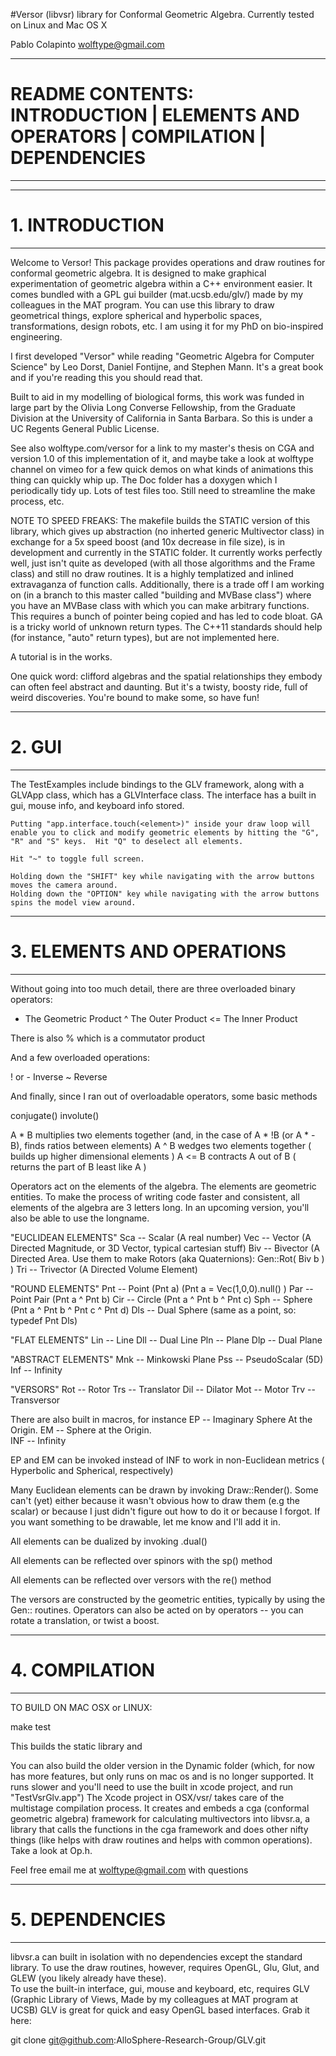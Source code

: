 #Versor (libvsr) library for Conformal Geometric Algebra.  Currently tested on Linux and Mac OS X

Pablo Colapinto
wolftype@gmail.com


---
# README CONTENTS: INTRODUCTION | ELEMENTS AND OPERATORS | COMPILATION | DEPENDENCIES
---

---
# 1. INTRODUCTION
---

Welcome to Versor!  This package provides operations and draw routines for conformal geometric algebra. It is designed to make graphical experimentation of geometric algebra within a C++ environment easier.  It comes bundled with a GPL gui builder (mat.ucsb.edu/glv/) made by my colleagues in the MAT program.  You can use this library to draw geometrical things, explore spherical and hyperbolic spaces, transformations, design robots, etc.  I am using it for my PhD on bio-inspired engineering.

I first developed "Versor" while reading "Geometric Algebra for Computer Science" by Leo Dorst, Daniel Fontijne, and Stephen Mann.  It's a great book and if you're reading this you should read that.  

Built to aid in my modelling of biological forms, this work was funded in large part by the Olivia Long Converse Fellowship, from the Graduate Division at the University of California in Santa Barbara.  So this is under a UC Regents General Public License.

See also wolftype.com/versor for a link to my master's thesis on CGA and version 1.0 of this implementation of it, and maybe take a look at wolftype channel on vimeo for a few quick demos on what kinds of animations this thing can quickly whip up.  The Doc folder has a doxygen which I periodically tidy up.  Lots of test files too.  Still need to streamline the make process, etc.

NOTE TO SPEED FREAKS: The makefile builds the STATIC version of this library, which gives up abstraction (no inherted generic Multivector class) in exchange for a 5x speed boost (and 10x decrease in file size), is in development and currently in the STATIC folder.   It currently works perfectly well, just isn't quite as developed (with all those algorithms and the Frame class) and still no draw routines. It is a highly templatized and inlined extravaganza of function calls.  Additionally, there is a trade off I am working on (in a branch to this master called "building and MVBase class") where you have an MVBase class with which you can make arbitrary functions.  This requires a bunch of pointer being copied and has led to code bloat.  GA is a tricky world of unknown return types.  The C++11 standards should help (for instance, "auto" return types), but are not implemented here.   

A tutorial is in the works.  


One quick word: clifford algebras and the spatial relationships they embody can often feel abstract and daunting.  But it's a twisty, boosty ride, full of weird discoveries.  You're bound to make some, so have fun!

---
# 2. GUI
---
The TestExamples include bindings to the GLV framework, along with a GLVApp class, which has a GLVInterface class.
    The interface has a built in gui, mouse info, and keyboard info stored.  
    
    Putting "app.interface.touch(<element>)" inside your draw loop will enable you to click and modify geometric elements by hitting the "G", "R" and "S" keys.  Hit "Q" to deselect all elements.  
    
    Hit "~" to toggle full screen.
    
    Holding down the "SHIFT" key while navigating with the arrow buttons moves the camera around.
    Holding down the "OPTION" key while navigating with the arrow buttons spins the model view around.

---
# 3. ELEMENTS AND OPERATIONS
---

Without going into too much detail, there are three overloaded binary operators: 

*    The Geometric Product
^    The Outer Product
<=   The Inner Product

There is also % which is a commutator product

And a few overloaded operations:

! or -  Inverse
~       Reverse

And finally, since I ran out of overloadable operators, some basic methods

conjugate()
involute()


A * B   multiplies two elements together (and, in the case of A * !B (or A * -B), finds ratios between elements)
A ^ B   wedges two elements together ( builds up higher dimensional elements )
A <= B  contracts A out of B ( returns the part of B least like A )

Operators act on the elements of the algebra.  The elements are geometric entities.  To make the process of writing code faster and consistent, all elements of the algebra are 3 letters long. In an upcoming version, you'll also be able to use the longname.

"EUCLIDEAN ELEMENTS"
Sca -- Scalar       (A real number)
Vec -- Vector       (A Directed Magnitude, or 3D Vector, typical cartesian stuff)
Biv -- Bivector     (A Directed Area. Use them to make Rotors (aka Quaternions): Gen::Rot( Biv b ) )
Tri -- Trivector    (A Directed Volume Element)

"ROUND ELEMENTS"
Pnt -- Point            (Pnt a) (Pnt a = Vec(1,0,0).null() ) 
Par -- Point Pair       (Pnt a ^ Pnt b)
Cir -- Circle           (Pnt a ^ Pnt b ^ Pnt c)
Sph -- Sphere           (Pnt a ^ Pnt b ^ Pnt c ^ Pnt d)
Dls -- Dual Sphere      (same as a point, so: typedef Pnt Dls)

"FLAT ELEMENTS"
Lin -- Line
Dll -- Dual Line
Pln -- Plane
Dlp -- Dual Plane

"ABSTRACT ELEMENTS"
Mnk -- Minkowski Plane
Pss -- PseudoScalar (5D)
Inf -- Infinity

"VERSORS"
Rot -- Rotor 
Trs -- Translator
Dil -- Dilator
Mot -- Motor
Trv -- Transversor

There are also built in macros, for instance
EP  -- Imaginary Sphere At the Origin. 
EM  -- Sphere at the Origin.  
INF -- Infinity

EP and EM can be invoked instead of INF to work in non-Euclidean metrics ( Hyperbolic and Spherical, respectively)

Many Euclidean elements can be drawn by invoking Draw::Render(<element>).  Some can't (yet) either because it wasn't obvious
how to draw them (e.g the scalar) or because I just didn't figure out how to do it or because I forgot.  If you
want something to be drawable, let me know and I'll add it in.

All elements can be dualized by invoking <element>.dual()

All elements can be reflected over spinors with the sp(<spinor>) method

All elements can be reflected over versors with the re(<versor>) method

The versors are constructed by the geometric entities, typically by using the Gen:: routines.  Operators can also be acted on by operators -- you can rotate a translation, or twist a boost.

---
# 4. COMPILATION
---

TO BUILD ON MAC OSX or LINUX: 

make test

This builds the static library and 

You can also build the older version in the Dynamic folder (which, for now has more features, but only runs on mac os and is no longer supported.  It runs slower and you'll need to use the built in xcode project, and run "TestVsrGlv.app")
	The Xcode project in OSX/vsr/ takes care of the multistage compilation process.
	It creates and embeds a cga (conformal geometric algebra) framework for calculating multivectors into libvsr.a, a library that calls the functions in the cga framework and does other nifty things
	(like helps with draw routines and helps with common operations).  Take a look at Op.h.

Feel free email me at wolftype@gmail.com with questions

---
# 5. DEPENDENCIES
---
libvsr.a can built in isolation with no dependencies except the standard library.  To use the draw routines, however, requires OpenGL, Glu, Glut, and GLEW (you likely already have these).  
To use the built-in interface, gui, mouse and keyboard, etc, requires GLV (Graphic Library of Views, Made by my colleagues at MAT program at UCSB) GLV is great for quick and easy OpenGL based 
interfaces.  Grab it here: 

git clone git@github.com:AlloSphere-Research-Group/GLV.git



